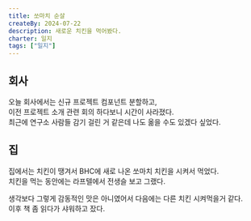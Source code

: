 ```yaml
---
title: 쏘마치 순살
createBy: 2024-07-22
description: 새로운 치킨을 먹어봤다.
charter: 일지
tags: ["일지"]
---
```


## 회사 

오늘 회사에서는 신규 프로젝트 컴포넌트 분할하고,     
이전 프로젝트 소개 관련 회의 하다보니 시간이 사라졌다.  
최근에 연구소 사람들 감기 걸린 거 같은데 나도 옮을 수도 있겠다 싶었다.  

## 집

집에서는 치킨이 땡겨서 BHC에 새로 나온 쏘마치 치킨을 시켜서 먹었다.    
치킨을 먹는 동안에는 라프텔에서 전생슬 보고 그랬다.    

생각보다 그렇게 감동적인 맛은 아니였어서 다음에는 다른 치킨 시켜먹을거 같다.    
이후 책 좀 읽다가 샤워하고 잤다.